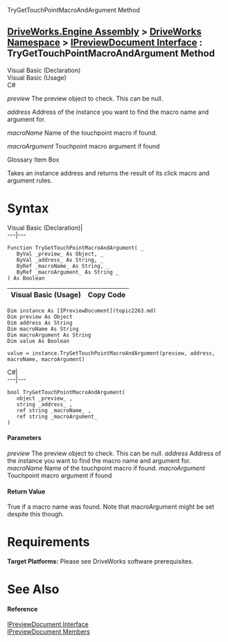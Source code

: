 TryGetTouchPointMacroAndArgument Method   
  
[DriveWorks.Engine Assembly](topic2156.md) > [DriveWorks Namespace](topic2159.md) > [IPreviewDocument Interface](topic2263.md) : TryGetTouchPointMacroAndArgument Method  
---  
  
Visual Basic (Declaration)    
Visual Basic (Usage)    
C# 

_preview_
    The preview object to check. This can be null.

_address_
    Address of the instance you want to find the macro name and argument for.

_macroName_
    Name of the touchpoint macro if found.

_macroArgument_
    Touchpoint macro argument if found

Glossary Item Box

Takes an instance address and returns the result of its click macro and argument rules. 

# Syntax

Visual Basic (Declaration)|   
---|---  
      
    
    Function TryGetTouchPointMacroAndArgument( _
       ByVal _preview_ As Object, _
       ByVal _address_ As String, _
       ByRef _macroName_ As String, _
       ByRef _macroArgument_ As String _
    ) As Boolean  
  
Visual Basic (Usage)| Copy Code  
---|---  
      
    
    Dim instance As [IPreviewDocument](topic2263.md)
    Dim preview As Object
    Dim address As String
    Dim macroName As String
    Dim macroArgument As String
    Dim value As Boolean
     
    value = instance.TryGetTouchPointMacroAndArgument(preview, address, macroName, macroArgument)  
  
C#|   
---|---  
      
    
    bool TryGetTouchPointMacroAndArgument( 
       object _preview_ ,
       string _address_ ,
       ref string _macroName_ ,
       ref string _macroArgument_
    )  
  
#### Parameters

 _preview_
    The preview object to check. This can be null.
_address_
    Address of the instance you want to find the macro name and argument for.
_macroName_
    Name of the touchpoint macro if found.
_macroArgument_
    Touchpoint macro argument if found

#### Return Value

True if a macro name was found. Note that macroArgument might be set despite this though.

# Requirements

**Target Platforms:** Please see DriveWorks software prerequisites.

# See Also

#### Reference

[IPreviewDocument Interface](topic2263.md)   
[IPreviewDocument Members](topic2264.md)


